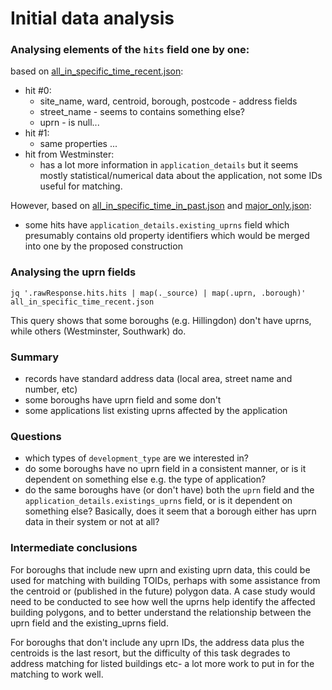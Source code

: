 # Initial data analysis

### Analysing elements of the `hits` field one by one:

based on [all_in_specific_time_recent.json](all_in_specific_time_recent.json):

- hit #0:
    - site_name, ward, centroid, borough, postcode - address fields
    - street_name - seems to contains something else?
    - uprn - is null...
- hit #1:
    - same properties
...
- hit from Westminster:
    - has a lot more information in `application_details` but it seems mostly statistical/numerical data about the application, not some IDs useful for matching.


However, based on [all_in_specific_time_in_past.json](all_in_specific_time_in_past.json) and [major_only.json](major_only.json):

- some hits have `application_details.existing_uprns` field which presumably contains old property identifiers which would be merged into one by the proposed construction

### Analysing the uprn fields

```
jq '.rawResponse.hits.hits | map(._source) | map(.uprn, .borough)' all_in_specific_time_recent.json
```

This query shows that some boroughs (e.g. Hillingdon) don't have uprns, while others (Westminster, Southwark) do.

### Summary

- records have standard address data (local area, street name and number, etc)
- some boroughs have uprn field and some don't
- some applications list existing uprns affected by the application


### Questions

- which types of `development_type` are we interested in?
- do some boroughs have no uprn field in a consistent manner, or is it dependent on something else e.g. the type of application?
- do the same boroughs have (or don't have) both the `uprn` field and the `application_details.existings_uprns` field, or is it dependent on something else? Basically, does it seem that a borough either has uprn data in their system or not at all?


### Intermediate conclusions

For boroughs that include new uprn and existing uprn data, this could be used for matching with building TOIDs, perhaps with some assistance from the centroid or (published in the future) polygon data. A case study would need to be conducted to see how well the uprns help identify the affected building polygons, and to better understand the relationship between the uprn field and the existing_uprns field.

For boroughs that don't include any uprn IDs, the address data plus the centroids is the last resort, but the difficulty of this task degrades to address matching for listed buildings etc- a lot more work to put in for the matching to work well.